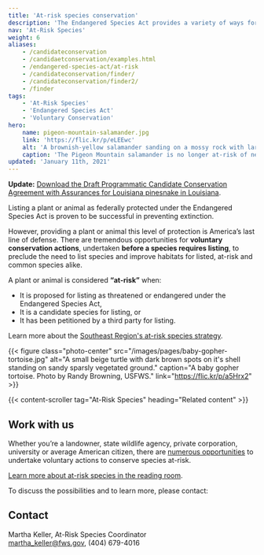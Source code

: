 ```yaml
---
title: 'At-risk species conservation'
description: 'The Endangered Species Act provides a variety of ways for the U.S. Fish and Wildlife Service and our partners to conserve and recover species while reducing regulatory burden.'
nav: 'At-Risk Species'
weight: 6
aliases:
    - /candidateconservation
    - /candidaetconservation/examples.html
    - /endangered-species-act/at-risk
    - /candidateconservation/finder/
    - /candidateconservation/finder2/
    - /finder
tags:
    - 'At-Risk Species'
    - 'Endangered Species Act'
    - 'Voluntary Conservation'
hero:
    name: pigeon-mountain-salamander.jpg
    link: 'https://flic.kr/p/eLEEwc'
    alt: 'A brownish-yellow salamander sanding on a mossy rock with large round eyes.'
    caption: 'The Pigeon Mountain salamander is no longer at-risk of needing federal protection. Photo by John P. Clare, CC BY-NC-ND 2.0.'
updated: 'January 11th, 2021'
---
```


**Update:** [Download the Draft Programmatic Candidate Conservation Agreement with Assurances for Louisiana pinesnake in Louisiana](/pdf/agreement/candidate-conservation-agreement-with-assurances/draft-programmatic-ccaa-for-louisiana-pinesnake-in-louisiana.pdf).

Listing a plant or animal as federally protected under the Endangered Species Act is proven to be successful in preventing extinction.

However, providing a plant or animal this level of protection is America’s last line of defense. There are tremendous opportunities for **voluntary conservation actions**, undertaken **before a species requires listing**, to preclude the need to list species and improve habitats for listed, at-risk and common species alike.

A plant or animal is considered **“at-risk”** when:

- It is proposed for listing as threatened or endangered under the Endangered Species Act,
- It is a candidate species for listing, or
- It has been petitioned by a third party for listing.

Learn more about the [Southeast Region's at-risk species strategy](/pdf/fact-sheet/at-risk-species-overview.pdf).

{{< figure class="photo-center" src="/images/pages/baby-gopher-tortoise.jpg" alt="A small beige turtle with dark brown spots on it's shell standing on sandy sparsly vegetated ground." caption="A baby gopher tortoise. Photo by Randy Browning, USFWS." link="https://flic.kr/p/a5Hrx2" >}}

{{< content-scroller tag="At-Risk Species" heading="Related content" >}}

## Work with us

Whether you’re a landowner, state wildlife agency, private corporation, university or average American citizen, there are [numerous opportunities](/endangered-species-act/voluntary-conservation-tools) to undertake voluntary actions to conserve species at-risk.

[Learn more about at-risk species in the reading room](/reading-room/?q=At-Risk+Species).

To discuss the possibilities and to learn more, please contact:

## Contact

Martha Keller, At-Risk Species Coordinator  
[martha_keller@fws.gov](mailto:martha_keller@fws.gov?subject=At-Risk+Species+Conservation), (404) 679-4016
